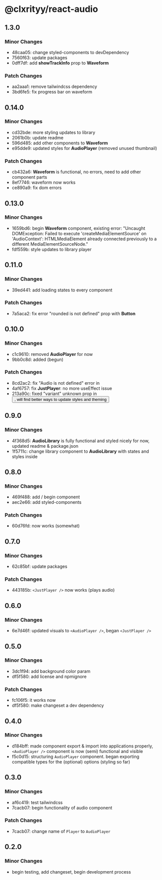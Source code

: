 # @clxrityy/react-audio

## 1.3.0

### Minor Changes

-   48caa05: change styled-components to devDependency
-   7560f63: update packages
-   0dff7df: add **showTrackInfo** prop to **Waveform**

### Patch Changes

-   aa2aaa1: remove tailwindcss dependency
-   3bd6fe5: fix progress bar on waveform

## 0.14.0

### Minor Changes

-   cd32bde: more styling updates to library
-   2061b0b: update readme
-   596d485: add other components to **Waveform**
-   e95dde9: updated styles for **AudioPlayer** (removed unused thumbnail)

### Patch Changes

-   cb432a6: **Waveform** is functional, no errors, need to add other component parts
-   8ef7746: waveform now works
-   ce890a9: fix dom errors

## 0.13.0

### Minor Changes

-   1659bd6: begin **Waveform** component, existing error: "Uncaught DOMException: Failed to execute 'createMediaElementSource' on 'AudioContext': HTMLMediaElement already connected previously to a different MediaElementSourceNode."
-   fdf559b: style updates to library player

## 0.11.0

### Minor Changes

-   39ed441: add loading states to every component

### Patch Changes

-   7a5aca2: fix error "rounded is not defined" prop with **Button**

## 0.10.0

### Minor Changes

-   c1c9610: removed **AudioPlayer** for now
-   9bb0c8d: added (begun) **<AudioPlayer />**

### Patch Changes

-   8cd2ac2: fix "Audio is not defined" error in **<JustPlayer />**
-   4af6757: fix **JustPlayer**: no more useEffect issue
-   213a90c: fixed "variant" unknown prop in **<Button />**, will find better ways to update styles and theming

## 0.9.0

### Minor Changes

-   4f368d5: **AudioLibrary** is fully functional and styled nicely for now, updated readme & package.json
-   1f5711c: change library component to **AudioLibrary** with states and styles inside

## 0.8.0

### Minor Changes

-   469f488: add / begin <LibraryPlayer /> component
-   aec2e66: add styled-components

### Patch Changes

-   60d76fd: <LibraryPlayer /> now works (somewhat)

## 0.7.0

### Minor Changes

-   62c85bf: update packages

### Patch Changes

-   443185b: `<JustPlayer />` now works (plays audio)

## 0.6.0

### Minor Changes

-   6e7d46f: updated visuals to `<AudioPlayer />`, began `<JustPlayer />`

## 0.5.0

### Minor Changes

-   3dc1f94: add background color param
-   df5f580: add license and npmignore

### Patch Changes

-   fc106f5: it works now
-   df5f580: make changeset a dev dependency

## 0.4.0

### Minor Changes

-   d184bff: made component export & import into applications properly, `<AudioPlayer />` component is now (semi) functional and visible
-   f5c0d15: structuring `AudioPlayer` component. began exporting compatible types for the (optional) options (styling so far)

## 0.3.0

### Minor Changes

-   af6c419: test tailwindcss
-   7cacb07: begin functionality of audio component

### Patch Changes

-   7cacb07: change name of `Player` to `AudioPlayer`

## 0.2.0

### Minor Changes

-   begin testing, add changeset, begin development process

